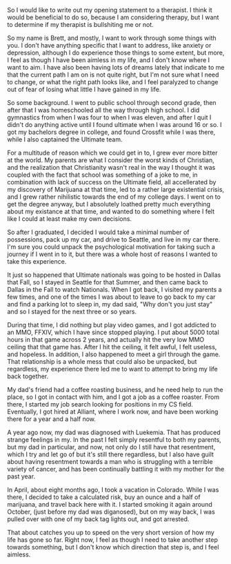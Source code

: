 So I would like to write out my opening statement to a therapist. I think it
would be beneficial to do so, because I am considering therapy, but I want to
determine if my therapist is bullshiting me or not.

So my name is Brett, and mostly, I want to work through some things with you. I
don't have anything specific that I want to address, like anxiety or
depression, although I do experience those things to some extent, but more, I
feel as though I have been aimless in my life, and I don't know where I want to
aim. I have also been having lots of dreams lately that indicate to me that the
current path I am on is not quite right, but I'm not sure what I need to
change, or what the right path looks like, and I feel paralyzed to change out
of fear of losing what little I have gained in my life.

So some background. I went to public school through second grade, then after
that I was homeschooled all the way through high school. I did gymnastics from
when I was four to when I was eleven, and after I quit I didn't do anything
active until I found ultimate when I was around 16 or so. I got my bachelors
degree in college, and found Crossfit while I was there, while I also captained
the Ultimate team.

For a multitude of reason which we could get in to, I grew ever more bitter at
the world. My parents are what I consider the worst kinds of Christian, and the
realization that Christianity wasn't real in the way I thought it was coupled
with the fact that school was something of a joke to me, in combination with
lack of success on the Ultimate field, all accellerated by my discovery of
Marijuana at that time, led to a rather large existential crisis, and I grew
rather nihilistic towards the end of my college days. I went on to get the
degree anyway, but I absolutely loathed pretty much everything about my
existance at that time, and wanted to do something where I felt like I could at
least make my own decisions.

So after I graduated, I decided I would take a minimal number of possessions,
pack up my car, and drive to Seattle, and live in my car there. I'm sure you
could unpack the psychological motivation for taking such a journey if I went
in to it, but there was a whole host of reasons I wanted to take this
experience.

It just so happened that Ultimate nationals was going to be hosted in Dallas
that Fall, so I stayed in Seattle for that Summer, and then came back to Dallas
in the Fall to watch Nationals. When I got back, I visited my parents a few
times, and one of the times I was about to leave to go back to my car and find
a parking lot to sleep in, my dad said, "Why don't you just stay" and so I
stayed for the next three or so years.

During that time, I did nothing but play video games, and I got addicted to an
MMO, FFXIV, which I have since stopped playing. I put about 5000 total hours in
that game across 2 years, and actually hit the very low MMO ceiling that that
game has. After I hit the ceiling, it felt awful, I felt useless, and hopeless.
In addition, I also happened to meet a girl through the game. That relationship
is a whole mess that could also be unpacked, but regardless, my experience
there led me to want to attempt to bring my life back together.

My dad's friend had a coffee roasting business, and he need help to run the
place, so I got in contact with him, and I got a job as a coffee roaster. From
there, I started my job search looking for positions in my CS field.
Eventually, I got hired at Alliant, where I work now, and have been working
there for a year and a half now.

A year ago now, my dad was diagnosed with Luekemia. That has produced strange
feelings in my. In the past I felt simply resentful to both my parents, but my
dad in particular, and now, not only do I still have that resentment, which I
try and let go of but it's still there regardless, but I also have guilt about
having resentment towards a man who is struggling with a terrible variety of
cancer, and has been continually battling it with my mother for the past year.

In April, about eight months ago, I took a vacation in Colorado. While I was
there, I decided to take a calculated risk, buy an ounce and a half of
marijuana, and travel back here with it. I started smoking it again around
October, (just before my dad was diganosed), but on my way back, I was pulled
over with one of my back tag lights out, and got arrested.

That about catches you up to speed on the very short version of how my life has
gone so far. Right now, I feel as though I need to take another step towards
something, but I don't know which direction that step is, and I feel aimless.
